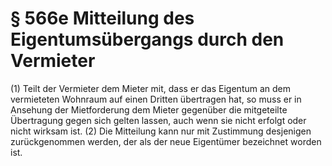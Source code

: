 # § 566e Mitteilung des Eigentumsübergangs durch den Vermieter
(1) Teilt der Vermieter dem Mieter mit, dass er das Eigentum an dem vermieteten Wohnraum auf einen Dritten übertragen hat, so muss er in Ansehung der Mietforderung dem Mieter gegenüber die mitgeteilte Übertragung gegen sich gelten lassen, auch wenn sie nicht erfolgt oder nicht wirksam ist.
(2) Die Mitteilung kann nur mit Zustimmung desjenigen zurückgenommen werden, der als der neue Eigentümer bezeichnet worden ist.